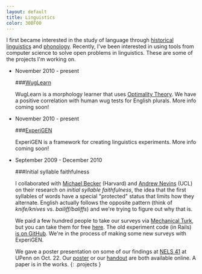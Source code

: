 ```yaml
---
layout: default
title: Linguistics
color: 30BF00
---
```


I first became interested in the study of language through [historical linguistics](http://en.wikipedia.org/wiki/Historical_linguistics) and [phonology](http://en.wikipedia.org/wiki/Phonology). Recently, I've been interested in using tools from computer science to solve open problems in linguistics. These are some of the projects I'm working on.
  

* November 2010 - present

  ###[WugLearn](https://github.com/tlozoot/wuglearn)
  
  WugLearn is a morphology learner that uses [Optimality Theory](http://en.wikipedia.org/wiki/Optimality_theory). We have a positive correlation with human wug tests for English plurals. More info coming soon!
  
* November 2010 - present
  
  ###[ExperiGEN](https://github.com/tlozoot/experigen)
  
  ExperiGEN is a framework for creating linguistics experiments. More info coming soon!

* September 2009 - December 2010
  
  ###Initial syllable faithfulness
  
  I collaborated with [Michael Becker](http://phonologist.org) (Harvard) and [Andrew Nevins](http://www.ucl.ac.uk/psychlangsci/staff/linguistics-staff/a_nevins) (UCL) on their research on _initial syllable faithfulness_, the idea  that the first syllables of words have a special "protected" status that limits how they alternate. English actually follows the opposite pattern (think of _knife/knives_ vs. _bailiff/baliffs_) and we're trying to figure out why that is.

  We paid a few hundred people to take our surveys via [Mechanical Turk](https://www.mturk.com/mturk/welcome), but you can take them for free [here](http://phonetics.fas.harvard.edu/agl). The old experiment code (in Rails) [is on GitHub](http://github.com/tlozoot/agl). We're in the process of making some new surveys with ExperiGEN.

  We gave a poster presentation on some of our findings at [NELS 41](http://www.ling.upenn.edu/nels41) at UPenn on Oct. 22. Our [poster](nels/poster.pdf) or our [handout](nels/handout.pdf) are both available online. A paper is in the works.
{: .projects }
  